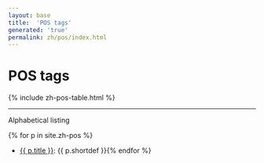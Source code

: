 ```yaml
---
layout: base
title:  'POS tags'
generated: 'true'
permalink: zh/pos/index.html
---
```


# POS tags

{% include zh-pos-table.html %}

----------

Alphabetical listing

{% for p in site.zh-pos %}
* [{{ p.title }}](): {{ p.shortdef }}{% endfor %}
